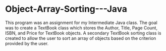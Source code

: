# Object-Array-Sorting---Java
This program was an assignment for my Intermediate Java 
class. The goal was to create a TextBook class which 
stores the Author, Title, Page Count, ISBN, and Price 
for TextBook objects. A secondary TextBook sorting class
is created to allow the user to sort an array of objects
based on the criterion provided by the user.
